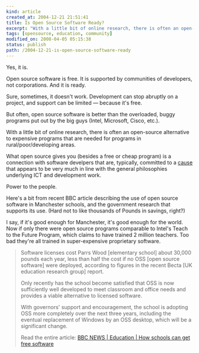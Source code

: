 ```yaml
---
kind: article
created_at: 2004-12-21 21:51:41
title: Is Open Source Software Ready?
excerpt: "With a little bit of online research, there is often an open-source alternative to expensive programs that are needed for programs in rural/poor/developing areas."
tags: [opensource, education, community]
modified_on: 2008-04-05 05:15:38
status: publish 
path: /2004-12-21-is-open-source-software-ready
---
```


Yes, it is. 

Open source software is free. It is supported by communities of developers, not corporations. And it is ready.

Sure, sometimes, it doesn't work. Development can stop abruptly on a project, and support can be limited &mdash; because it's free. 

But often, open source software is better than the overloaded, buggy programs put out by the big guys (Intel, Microsoft, Cisco, etc.).  

With a little bit of online research, there is often an open-source alternative to expensive programs that are needed for programs in rural/poor/developing areas.

What open source gives you (besides a free or cheap program) is a connection with software develpers that are, typically, committed to a <a href="http://en.wikipedia.org/wiki/Open_source">cause</a> that appears to be very much in line with the general philosophies underlying ICT and development work. 

Power to the people. 

Here's a bit from recent BBC article describing the use of open source software in Manchester schools, and the government research that supports its use. (Hard not to like thousands of Pounds in savings, right?)

I say, if it's good enough for Manchester, it's good enough for the world. Now if only there were open source programs comparable to Intel's Teach to the Future Program, which claims to have trained 2 million teachers. Too bad they're all trained in super-expensive proprietary software. 
<blockquote class="large">

Software licenses cost Parrs Wood [elementary school] about 30,000 pounds each year, less than half the cost if no OSS [open source software] were deployed, according to figures in the recent Becta [UK education research group] report.

Only recently has the school become satisfied that OSS is now sufficiently well developed to meet classroom and office needs and provides a viable alternative to licensed software.

With governors' support and encouragement, the school is adopting OSS more completely over the next three years, including the eventual replacement of Windows by an OSS desktop, which will be a significant change.

Read the entire article: 
<a title="BBC NEWS | Education | How schools can get free software" href="http://news.bbc.co.uk/1/hi/education/4642461.stm">BBC NEWS | Education | How schools can get free software</a>
</blockquote>